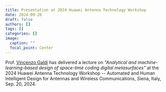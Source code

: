 ```yaml
---
title: Presentation at 2024 Huawei Antenna Technology Workshop
date: 2024-09-20
draft: false
authors: []
tags: []
categories: []
image:
  caption: ""
  focal_point: Center
---
```

Prof. [Vincenzo Galdi](/author/vincenzo-galdi) has delivered a lecture on *"Analytical and machine-learning-based design of space-time coding digital metasurfaces"* at the 2024 Huawei
Antenna Technology Workshop  -- Automated and Human Intelligent Design for Antennas and Wireless Communications, Siena, Italy, Sep. 20, 2024.
